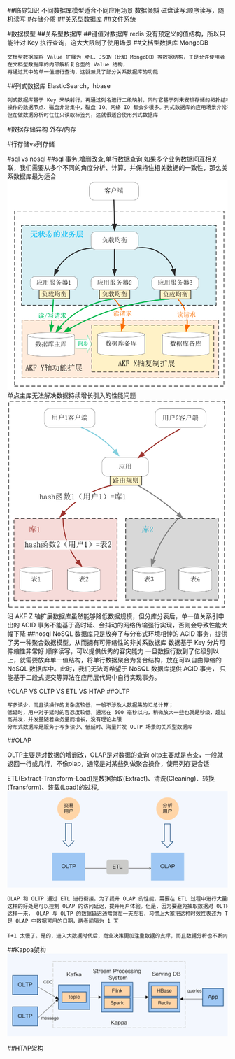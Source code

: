 ##临界知识
不同数据库模型适合不同应用场景
数据倾斜
磁盘读写:顺序读写，随机读写
#存储介质
##关系型数据库
##文件系统





#数据模型
##关系型数据库
##键值对数据库
redis
没有预定义的值结构，所以只能针对 Key 执行查询，这大大限制了使用场景
##文档型数据库
MongoDB
```
文档型数据库将 Value 扩展为 XML、JSON（比如 MongoDB）等数据结构，于是允许使用者在文档型数据库的内部解析复合型的 Value 结构，
再通过其中的单一值进行查询，这就兼具了部分关系数据库的功能

```
##列式数据库
ElasticSearch，hbase
```asp
列式数据库基于 Key 来映射行，再通过列名进行二级映射，同时它基于列来安排存储的拓扑结构，这样当仅读写大量行中某个列时，
操作的数据节点、磁盘非常集中，磁盘 IO、网络 IO 都会少很多。列式数据库的应用场景非常有针对性，比如博客文章标签的行数很多，
但在做数据分析时往往只读取标签列，这就很适合使用列式数据库
```
#数据存储异构
外存/内存


#行存储vs列存储

#sql vs nosql
[](https://time.geekbang.org/column/article/267741)
##sql
事务,增删改查,单行数据查询,如果多个业务数据间互相关联，我们需要从多个不同的角度分析、计算，并保持住相关数据的一致性，那么关系数据库最为适合
![](.z_01_分布式_临界知识_数据模型_数据关系_nosql_行存储_列存储_存储模型_文件系统_键值系统_表格系统_数据库系统_images/e7b0a1c0.png)
单点主库无法解决数据持续增长引入的性能问题
![](.z_01_分布式_临界知识_数据模型_数据关系_nosql_行存储_列存储_存储模型_文件系统_键值系统_表格系统_数据库系统_images/51078744.png)
沿 AKF Z 轴扩展数据库虽然能够降低数据规模，但分库分表后，单一值关系引申出的 ACID 事务不能基于高时延、会抖动的网络传输强行实现，否则会导致性能大幅下降
##nosql
NoSQL 数据库只是放弃了与分布式环境相悖的 ACID 事务，提供了另一种聚合数据模型，从而拥有可伸缩性的非关系数据库
数据基于 Key 分片可伸缩性非常好
顺序读写，可以提供优秀的容灾能力
一旦数据行数到了亿级别以上，就需要放弃单一值结构，将单行数据聚合为复合结构，放在可以自由伸缩的 NoSQL 数据库中。此时，我们无法寄希望于 NoSQL 数据库提供 ACID 事务，
只能基于二段式提交等算法在应用层代码中自行实现事务。

#OLAP VS OLTP VS ETL VS HTAP
##OLTP
```asp
写多读少，而且读操作的复杂度较低，一般不涉及大数据集的汇总计算；
低延时，用户对于延时的容忍度较低，通常在 500 毫秒以内，稍微放大一些也就是秒级，超过 5 秒的延时通常是无法接受的；
高并发，并发量随着业务量而增长，没有理论上限
分布式数据库是服务于写多读少、低延时、海量并发 OLTP 场景的关系型数据库

```
##OLAP

[](https://time.geekbang.org/column/article/287246)
OLTP主要是对数据的增删改，OLAP是对数据的查询
oltp主要就是点查，一般就返回一行或几行，不像olap，通常是对某些列做聚合操作，使用列存更合适

ETL(Extract-Transform-Load)是数据抽取(Extract)、清洗(Cleaning)、转换(Transform)、装载(Load)的过程,
![](.z_01_分布式_临界知识_数据模型_数据关系_nosql_行存储_列存储_存储模型_文件系统_键值系统_表格系统_数据库系统_OLAP_OLTP_ETL_HTAP_images/e9a10bd3.png)
```asp
OLAP 和 OLTP 通过 ETL 进行衔接。为了提升 OLAP 的性能，需要在 ETL 过程中进行大量的预计算，包括数据结构的调整和业务逻辑处理。
这样的好处是可以控制 OLAP 的访问延迟，提升用户体验。但是，因为要避免抽取数据对 OLTP 系统造成影响，所以必须在日终的交易低谷期才能启动 ETL 过程。
这样一来， OLAP 与 OLTP 的数据延迟通常就在一天左右，习惯上大家把这种时效性表述为 T+1。其中，T 日就是指 OLTP 系统产生数据的日期，T+1 日
是 OLAP 中数据可用的日期，两者间隔为 1 天

T+1 太慢了。是的，进入大数据时代后，商业决策更加注重数据的支撑，而且数据分析也不断向一线操作渗透，这都要求 OLAP 系统更快速地反映业务的变化
```
##Kappa架构
![](.z_01_分布式_临界知识_数据模型_数据关系_nosql_行存储_列存储_存储模型_文件系统_键值系统_表格系统_数据库系统_OLAP_OLTP_ETL_HTAP_images/c3d9a000.png)

##HTAP架构
